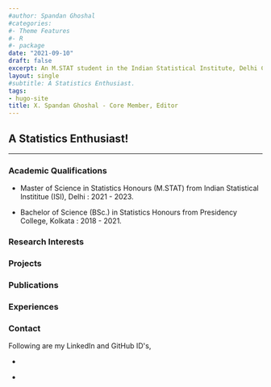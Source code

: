 ```yaml
---
#author: Spandan Ghoshal
#categories:
#- Theme Features
#- R
#- package
date: "2021-09-10"
draft: false
excerpt: An M.STAT student in the Indian Statistical Institute, Delhi Center, mainly interested in High Dimensional Data Analysis, Resampling Methods, etc.
layout: single
#subtitle: A Statistics Enthusiast.
tags:
- hugo-site
title: X. Spandan Ghoshal - Core Member, Editor
---
```


## A Statistics Enthusiast!

---

### Academic Qualifications

* Master of Science in Statistics Honours (M.STAT) from Indian Statistical Instititue (ISI), Delhi : 2021 - 2023.

* Bachelor of Science (BSc.) in Statistics Honours from Presidency College, Kolkata : 2018 - 2021.

### Research Interests


### Projects


### Publications



### Experiences


### Contact

Following are my LinkedIn and GitHub ID's,

* <a href = "https://www.linkedin.com/in/spandan-ghoshal-809979166/"><i class="fab fa-linkedin-in"></i></a> 

* <a href = "https://github.com/spandy9681"><i class="fab fa-github"></i></a>

